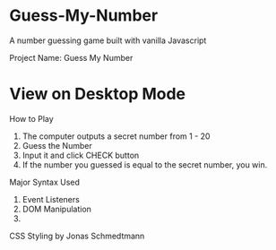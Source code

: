# Guess-My-Number
A number guessing game built with vanilla Javascript

Project Name: Guess My Number
<h1>View on Desktop Mode</h1>

How to Play
1)	The computer outputs a secret number from 1 - 20
2)	Guess the Number
3)	Input it and click CHECK button
4)	If the number you guessed is equal to the secret number, you win.

Major Syntax Used
1)	Event Listeners
2)	DOM Manipulation
3)	
CSS Styling by Jonas Schmedtmann

